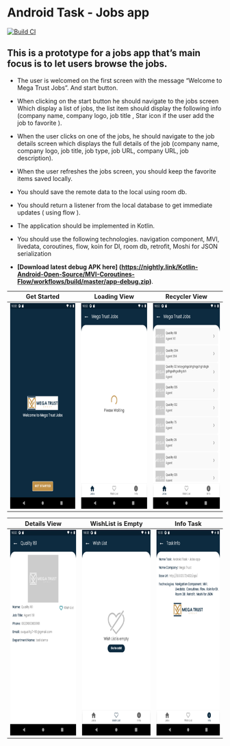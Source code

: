 # Android Task - Jobs app

[![Build CI](https://github.com/Kotlin-Android-Open-Source/MVI-Coroutines-Flow/actions/workflows/build.yml/badge.svg)](https://github.com/Kotlin-Android-Open-Source/MVI-Coroutines-Flow/actions/workflows/build.yml)

## This is a prototype for a jobs app that’s main focus is to let users browse the jobs.
*   The user is welcomed on the first screen with the message “Welcome to Mega Trust Jobs”. And start button.
*   When clicking on the start button he should navigate to the jobs screen Which display a list of jobs, the list item should display the following info (company name, company logo, job title , Star icon if the user add the job to favorite ).
*   When the user clicks on one of the jobs, he should navigate to the job details screen which displays the full details of the job (company name, company logo, job title, job type, job URL, company URL, job description).
*   When the user refreshes the jobs screen, you should keep the favorite items saved locally. 
*   You should save the remote data to the local using room db.
*   You should return a listener from the local database to get immediate updates ( using flow ).
*   The application should be implemented in Kotlin.
*   You should use the following technologies.
navigation component, MVI, livedata, coroutines, flow, koin for DI, room db, retrofit, Moshi for JSON serialization

*   **[Download latest debug APK here] (https://nightly.link/Kotlin-Android-Open-Source/MVI-Coroutines-Flow/workflows/build/master/app-debug.zip)**.


| Get Started | Loading View | Recycler View |
| --------------- | ---------------- | ---------------- |
| <img src="Screenshot_1.png" height="480"> | <img src="Screenshot_2.png" height="480"> |  <img src="Screenshot_3.png" height="480"> |

|  Details View  | WishList is Empty | Info Task  |
| ------------ | ------------ | ---------------- |
| <img src="Screenshot_4.png" height="480"> |  <img src="Screenshot_5.png" height="480"> | <img src="Screenshot_6.png" height="480"> |



<!-- Pixel 3 XL API 30 -->
